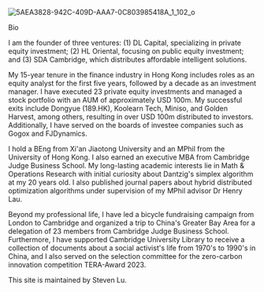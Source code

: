 ![5AEA3828-942C-409D-AAA7-0C803985418A_1_102_o](https://github.com/user-attachments/assets/893087c5-b549-42f4-8c6d-ecafd67096a9)

Bio

I am the founder of three ventures: (1) DL Capital, specializing in private equity investment; (2) HL Oriental, focusing on public equity investment; and (3) SDA Cambridge, which distributes affordable intelligent solutions.

My 15-year tenure in the finance industry in Hong Kong includes roles as an equity analyst for the first five years, followed by a decade as an investment manager. I have executed 23 private equity investments and managed a stock portfolio with an AUM of approximately USD 100m. My successful exits include Dongyue (189.HK), Koolearn Tech, Miniso, and Golden Harvest, among others, resulting in over USD 100m distributed to investors. Additionally, I have served on the boards of investee companies such as Gogox and FJDynamics.

I hold a BEng from Xi'an Jiaotong University and an MPhil from the University of Hong Kong. I also earned an executive MBA from Cambridge Judge Business School. My long-lasting academic interests lie in Math & Operations Research with initial curiosity about Dantzig's simplex algorithm at my 20 years old. I also published journal papers about hybrid distributed optimization algorithms under supervision of my MPhil advisor Dr Henry Lau.

Beyond my professional life, I have led a bicycle fundraising campaign from London to Cambridge and organized a trip to China's Greater Bay Area for a delegation of 23 members from Cambridge Judge Business School. Furthermore, I have supported Cambridge University Library to receive a collection of documents about a social activist's life from 1970's to 1990's in China, and I also served on the selection committee for the zero-carbon innovation competition TERA-Award 2023.

This site is maintained by Steven Lu.

